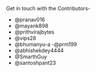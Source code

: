 Get in touch with the Contributors-

- @pranav016
- @mayank898
- @prithvirajbytes
- @vips28
- @bhumanyu-a
  -@prm199
- @abhishekdey4444
- @SmarthGuy
- @santoshpant23
